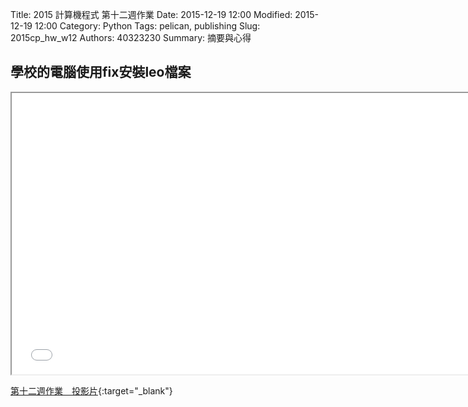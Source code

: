 Title: 2015 計算機程式 第十二週作業
Date: 2015-12-19 12:00
Modified: 2015-12-19 12:00
Category: Python
Tags: pelican, publishing
Slug: 2015cp_hw_w12
Authors: 40323230
Summary: 摘要與心得

<h2>學校的電腦使用fix安裝leo檔案</h2>

<iframe src="40323230_cp_w12.html" width="750" height="450"></iframe>

[第十二週作業　投影片](40323230_cp_w12.html){:target="_blank"}

